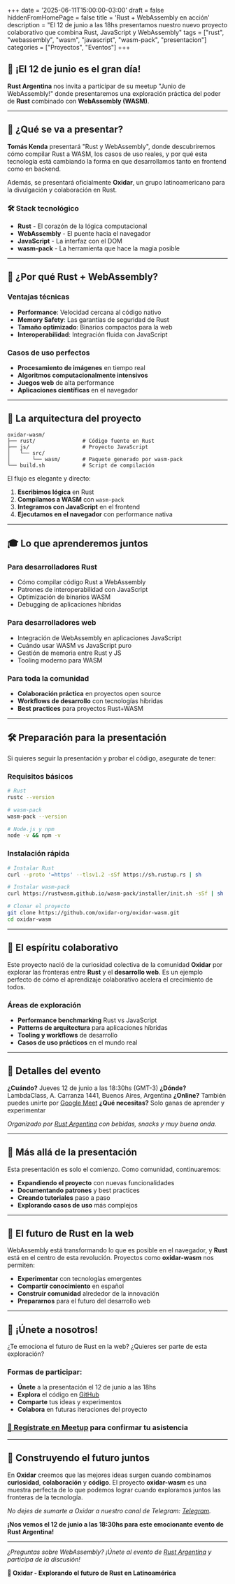 +++
date = '2025-06-11T15:00:00-03:00'
draft = false
hiddenFromHomePage = false
title = 'Rust + WebAssembly en acción'
description = "El 12 de junio a las 18hs presentamos nuestro nuevo proyecto colaborativo que combina Rust, JavaScript y WebAssembly"
tags = ["rust", "webassembly", "wasm", "javascript", "wasm-pack", "presentacion"]
categories = ["Proyectos", "Eventos"]
+++

## 🎯 ¡El 12 de junio es el gran día!

**Rust Argentina** nos invita a participar de su meetup "Junio de WebAssembly!" donde presentaremos una exploración práctica del poder de **Rust** combinado con **WebAssembly (WASM)**.

---

## 🚀 ¿Qué se va a presentar?

**Tomás Kenda** presentará "Rust y WebAssembly", donde descubriremos cómo compilar Rust a WASM, los casos de uso reales, y por qué esta tecnología está cambiando la forma en que desarrollamos tanto en frontend como en backend.

Además, se presentará oficialmente **Oxidar**, un grupo latinoamericano para la divulgación y colaboración en Rust.

### 🛠️ Stack tecnológico
- **Rust** - El corazón de la lógica computacional
- **WebAssembly** - El puente hacia el navegador
- **JavaScript** - La interfaz con el DOM
- **wasm-pack** - La herramienta que hace la magia posible

---

## 🌟 ¿Por qué Rust + WebAssembly?

### Ventajas técnicas
- **Performance**: Velocidad cercana al código nativo
- **Memory Safety**: Las garantías de seguridad de Rust
- **Tamaño optimizado**: Binarios compactos para la web
- **Interoperabilidad**: Integración fluida con JavaScript

### Casos de uso perfectos
- **Procesamiento de imágenes** en tiempo real
- **Algoritmos computacionalmente intensivos**
- **Juegos web** de alta performance
- **Aplicaciones científicas** en el navegador

---

## 🔧 La arquitectura del proyecto

```
oxidar-wasm/
├── rust/               # Código fuente en Rust
├── js/                 # Proyecto JavaScript
│   └── src/
│       └── wasm/       # Paquete generado por wasm-pack
└── build.sh            # Script de compilación
```

El flujo es elegante y directo:
1. **Escribimos lógica** en Rust
2. **Compilamos a WASM** con `wasm-pack`
3. **Integramos con JavaScript** en el frontend
4. **Ejecutamos en el navegador** con performance nativa

---

## 🎓 Lo que aprenderemos juntos

### Para desarrolladores Rust
- Cómo compilar código Rust a WebAssembly
- Patrones de interoperabilidad con JavaScript
- Optimización de binarios WASM
- Debugging de aplicaciones híbridas

### Para desarrolladores web
- Integración de WebAssembly en aplicaciones JavaScript
- Cuándo usar WASM vs JavaScript puro
- Gestión de memoria entre Rust y JS
- Tooling moderno para WASM

### Para toda la comunidad
- **Colaboración práctica** en proyectos open source
- **Workflows de desarrollo** con tecnologías híbridas
- **Best practices** para proyectos Rust+WASM

---

## 🛠️ Preparación para la presentación

Si quieres seguir la presentación y probar el código, asegurate de tener:

### Requisitos básicos
```bash
# Rust
rustc --version

# wasm-pack
wasm-pack --version

# Node.js y npm
node -v && npm -v
```

### Instalación rápida
```bash
# Instalar Rust
curl --proto '=https' --tlsv1.2 -sSf https://sh.rustup.rs | sh

# Instalar wasm-pack
curl https://rustwasm.github.io/wasm-pack/installer/init.sh -sSf | sh

# Clonar el proyecto
git clone https://github.com/oxidar-org/oxidar-wasm.git
cd oxidar-wasm
```

---

## 🤝 El espíritu colaborativo

Este proyecto nació de la curiosidad colectiva de la comunidad **Oxidar** por explorar las fronteras entre **Rust** y el **desarrollo web**. Es un ejemplo perfecto de cómo el aprendizaje colaborativo acelera el crecimiento de todos.

### Áreas de exploración
- **Performance benchmarking** Rust vs JavaScript
- **Patterns de arquitectura** para aplicaciones híbridas
- **Tooling y workflows** de desarrollo
- **Casos de uso prácticos** en el mundo real

---

## 📅 Detalles del evento

**¿Cuándo?** Jueves 12 de junio a las 18:30hs (GMT-3)
**¿Dónde?** LambdaClass, A. Carranza 1441, Buenos Aires, Argentina
**¿Online?** También puedes unirte por [Google Meet](https://meet.google.com/vsd-rnqn-tyn)
**¿Qué necesitas?** Solo ganas de aprender y experimentar

*Organizado por [Rust Argentina](https://www.meetup.com/rust-argentina/events/307990465/) con bebidas, snacks y muy buena onda.*

---

## 💫 Más allá de la presentación

Esta presentación es solo el comienzo. Como comunidad, continuaremos:

- **Expandiendo el proyecto** con nuevas funcionalidades
- **Documentando patrones** y best practices
- **Creando tutoriales** paso a paso
- **Explorando casos de uso** más complejos

---

## 🔮 El futuro de Rust en la web

WebAssembly está transformando lo que es posible en el navegador, y **Rust** está en el centro de esta revolución. Proyectos como **oxidar-wasm** nos permiten:

- **Experimentar** con tecnologías emergentes
- **Compartir conocimiento** en español
- **Construir comunidad** alrededor de la innovación
- **Prepararnos** para el futuro del desarrollo web

---

## 🎉 ¡Únete a nosotros!

¿Te emociona el futuro de Rust en la web? ¿Quieres ser parte de esta exploración?

### Formas de participar:
- **Únete** a la presentación el 12 de junio a las 18hs
- **Explora** el código en [GitHub](https://github.com/oxidar-org/oxidar-wasm)
- **Comparte** tus ideas y experimentos
- **Colabora** en futuras iteraciones del proyecto

### **[📅 Regístrate en Meetup](https://www.meetup.com/rust-argentina/events/307990465/)** para confirmar tu asistencia

---

## 🦀 Construyendo el futuro juntos

En **Oxidar** creemos que las mejores ideas surgen cuando combinamos **curiosidad**, **colaboración** y **código**. El proyecto **oxidar-wasm** es una muestra perfecta de lo que podemos lograr cuando exploramos juntos las fronteras de la tecnología.

_No dejes de sumarte a Oxidar a nuestro canal de Telegram: [Telegram](https://t.me/+7PgAQVPclxIzOGQ0)._

**¡Nos vemos el 12 de junio a las 18:30hs para este emocionante evento de Rust Argentina!**

---

*¿Preguntas sobre WebAssembly? ¡Únete al evento de [Rust Argentina](https://www.meetup.com/rust-argentina/events/307990465/) y participa de la discusión!*

**🦀 Oxidar - Explorando el futuro de Rust en Latinoamérica**

